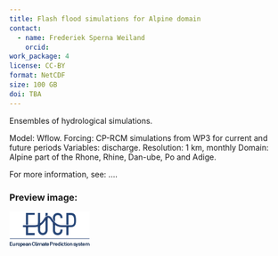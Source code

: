 ```yaml
---
title: Flash flood simulations for Alpine domain
contact:
  - name: Frederiek Sperna Weiland
    orcid:
work_package: 4
license: CC-BY
format: NetCDF
size: 100 GB
doi: TBA
---
```


Ensembles of hydrological simulations.
<!--more-->
Model: Wflow. Forcing: CP-RCM simulations
from WP3 for current and future periods Variables: discharge. Resolution: 1 km,
monthly Domain: Alpine part of the Rhone, Rhine, Dan-ube, Po and Adige.

For more information, see: ....

### Preview image:
![preview](eucp_logo.png)
